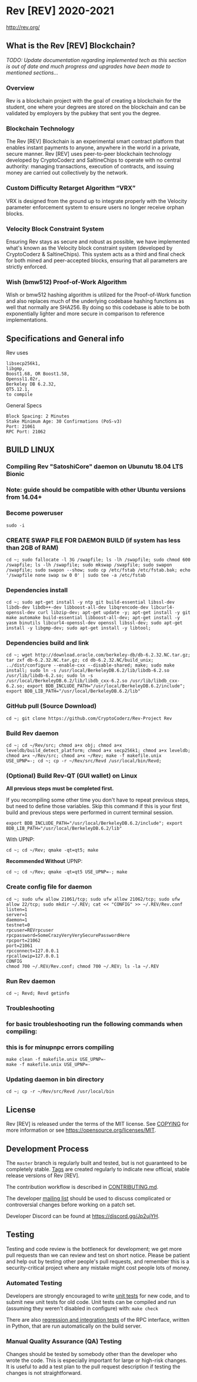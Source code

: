 Rev [REV] 2020-2021
===========================================================================================

http://rev.org/

What is the Rev [REV] Blockchain?
-----------------------------------------
*TODO: Update documentation regarding implemented tech as this section is out of date and much progress and upgrades have been made to mentioned sections...*

### Overview
Rev is a blockchain project with the goal of creating a blockchain for the student, one where your degrees are stored on the blockchain and can be validated by employers by the pubkey that sent you the degree.

### Blockchain Technology
The Rev [REV] Blockchain is an experimental smart contract platform that enables 
instant payments to anyone, anywhere in the world in a private, secure manner. 
Rev [REV] uses peer-to-peer blockchain technology developed by CryptoCoderz and SaltineChips to operate
with no central authority: managing transactions, execution of contracts, and 
issuing money are carried out collectively by the network.

### Custom Difficulty Retarget Algorithm “VRX”
VRX is designed from the ground up to integrate properly with the Velocity parameter enforcement system to ensure users no longer receive orphan blocks.

### Velocity Block Constraint System
Ensuring Rev stays as secure and robust as possible, we have implemented what's known as the Velocity block constraint system (developed by CryptoCoderz & SaltineChips). This system acts as a third and final check for both mined and peer-accepted blocks, ensuring that all parameters are strictly enforced.

### Wish (bmw512) Proof-of-Work Algorithm
Wish or bmw512 hashing algorithm is utilized for the Proof-of-Work function and also replaces much of the underlying codebase hashing functions as well that normally are SHA256. By doing so this codebase is able to be both exponentially lighter and more secure in comparison to reference implementations.

Specifications and General info
------------------
Rev uses 

	libsecp256k1,
	libgmp,
	Boost1.68, OR Boost1.58,  
	Openssl1.02r,
	Berkeley DB 6.2.32,
	QT5.12.1,
	to compile


General Specs

	Block Spacing: 2 Minutes
	Stake Minimum Age: 30 Confirmations (PoS-v3)
	Port: 21061
	RPC Port: 21062


BUILD LINUX
-----------
### Compiling Rev "SatoshiCore" daemon on Ubunutu 18.04 LTS Bionic
### Note: guide should be compatible with other Ubuntu versions from 14.04+

### Become poweruser
```
sudo -i
```
### CREATE SWAP FILE FOR DAEMON BUILD (if system has less than 2GB of RAM)
```
cd ~; sudo fallocate -l 3G /swapfile; ls -lh /swapfile; sudo chmod 600 /swapfile; ls -lh /swapfile; sudo mkswap /swapfile; sudo swapon /swapfile; sudo swapon --show; sudo cp /etc/fstab /etc/fstab.bak; echo '/swapfile none swap sw 0 0' | sudo tee -a /etc/fstab
```

### Dependencies install
```
cd ~; sudo apt-get install -y ntp git build-essential libssl-dev libdb-dev libdb++-dev libboost-all-dev libqrencode-dev libcurl4-openssl-dev curl libzip-dev; apt-get update -y; apt-get install -y git make automake build-essential libboost-all-dev; apt-get install -y yasm binutils libcurl4-openssl-dev openssl libssl-dev; sudo apt-get install -y libgmp-dev; sudo apt-get install -y libtool;
```

### Dependencies build and link
```
cd ~; wget http://download.oracle.com/berkeley-db/db-6.2.32.NC.tar.gz; tar zxf db-6.2.32.NC.tar.gz; cd db-6.2.32.NC/build_unix; ../dist/configure --enable-cxx --disable-shared; make; sudo make install; sudo ln -s /usr/local/BerkeleyDB.6.2/lib/libdb-6.2.so /usr/lib/libdb-6.2.so; sudo ln -s /usr/local/BerkeleyDB.6.2/lib/libdb_cxx-6.2.so /usr/lib/libdb_cxx-6.2.so; export BDB_INCLUDE_PATH="/usr/local/BerkeleyDB.6.2/include"; export BDB_LIB_PATH="/usr/local/BerkeleyDB.6.2/lib"
```

### GitHub pull (Source Download)
```
cd ~; git clone https://github.com/CryptoCoderz/Rev-Project Rev
```

### Build Rev daemon
```
cd ~; cd ~/Rev/src; chmod a+x obj; chmod a+x leveldb/build_detect_platform; chmod a+x secp256k1; chmod a+x leveldb; chmod a+x ~/Rev/src; chmod a+x ~/Rev; make -f makefile.unix USE_UPNP=-; cd ~; cp -r ~/Rev/src/Revd /usr/local/bin/Revd;
```

### (Optional) Build Rev-QT (GUI wallet) on Linux 

**All previous steps must be completed first.**

If you recompiling some other time you don't have to repeat previous steps, but need to define those variables. Skip this command if this is your first build and previous steps were performed in current terminal session.
```
export BDB_INCLUDE_PATH="/usr/local/BerkeleyDB.6.2/include"; export BDB_LIB_PATH="/usr/local/BerkeleyDB.6.2/lib"
```

With UPNP:

```
cd ~; cd ~/Rev; qmake -qt=qt5; make
```

**Recommended Without** UPNP:

```
cd ~; cd ~/Rev; qmake -qt=qt5 USE_UPNP=-; make
```



### Create config file for daemon
```
cd ~; sudo ufw allow 21061/tcp; sudo ufw allow 21062/tcp; sudo ufw allow 22/tcp; sudo mkdir ~/.REV; cat << "CONFIG" >> ~/.REV/Rev.conf
listen=1
server=1
daemon=1
testnet=0
rpcuser=REVrpcuser
rpcpassword=SomeCrazyVeryVerySecurePasswordHere
rpcport=21062
port=21061
rpcconnect=127.0.0.1
rpcallowip=127.0.0.1
CONFIG
chmod 700 ~/.REV/Rev.conf; chmod 700 ~/.REV; ls -la ~/.REV
```

### Run Rev daemon
```
cd ~; Revd; Revd getinfo
```

### Troubleshooting
### for basic troubleshooting run the following commands when compiling:
### this is for minupnpc errors compiling

```
make clean -f makefile.unix USE_UPNP=-
make -f makefile.unix USE_UPNP=-
```
### Updating daemon in bin directory
```
cd ~; cp -r ~/Rev/src/Revd /usr/local/bin
```

License
-------

Rev [REV] is released under the terms of the MIT license. See [COPYING](COPYING) for more
information or see https://opensource.org/licenses/MIT.

Development Process
-------------------

The `master` branch is regularly built and tested, but is not guaranteed to be
completely stable. [Tags](https://github.com/SaltineChips/Rev/Tags) are created
regularly to indicate new official, stable release versions of Rev [REV].

The contribution workflow is described in [CONTRIBUTING.md](CONTRIBUTING.md).

The developer [mailing list](https://lists.linuxfoundation.org/mailman/listinfo/bitcoin-dev)
should be used to discuss complicated or controversial changes before working
on a patch set.

Developer Discord can be found at https://discord.gg/Jp2ujYH.

Testing
-------

Testing and code review is the bottleneck for development; we get more pull
requests than we can review and test on short notice. Please be patient and help out by testing
other people's pull requests, and remember this is a security-critical project where any mistake might cost people
lots of money.

### Automated Testing

Developers are strongly encouraged to write [unit tests](/doc/unit-tests.md) for new code, and to
submit new unit tests for old code. Unit tests can be compiled and run
(assuming they weren't disabled in configure) with: `make check`

There are also [regression and integration tests](/qa) of the RPC interface, written
in Python, that are run automatically on the build server.

### Manual Quality Assurance (QA) Testing

Changes should be tested by somebody other than the developer who wrote the
code. This is especially important for large or high-risk changes. It is useful
to add a test plan to the pull request description if testing the changes is
not straightforward.

